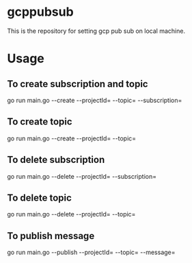 # gcppubsub
This is the repository for setting gcp pub sub on local machine.

# Usage

## To create subscription and topic
go run main.go --create --projectId=<projectId> --topic=<topic-name> --subscription=<subscription-name>

## To create  topic
go run main.go --create --projectId=<projectId> --topic=<topic-name>

## To delete subscription
go run main.go --delete --projectId=<projectId> --subscription=<subscription-name>

## To delete  topic
go run main.go --delete --projectId=<projectId> --topic=<topic-name>

## To publish message
go run main.go --publish --projectId=<projectId> --topic=<topic-name> --message=<meesage>